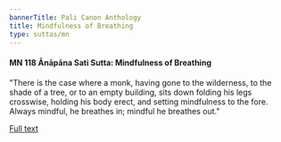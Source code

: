 ```yaml
---
bannerTitle: Pali Canon Anthology
title: Mindfulness of Breathing
type: suttas/mn
---
```


#### MN 118 Ānāpāna Sati Sutta: Mindfulness of Breathing

"There is the case where a monk, having gone to the wilderness, to the shade of
a tree, or to an empty building, sits down folding his legs crosswise, holding
his body erect, and setting mindfulness to the fore. Always mindful, he
breathes in; mindful he breathes out."

[Full text](https://www.dhammatalks.org/suttas/MN/MN118.html)
